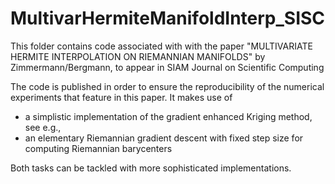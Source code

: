 # MultivarHermiteManifoldInterp_SISC
This folder contains code associated with with the paper "MULTIVARIATE HERMITE INTERPOLATION ON RIEMANNIAN MANIFOLDS" by Zimmermann/Bergmann,
to appear in SIAM Journal on Scientific Computing

The code is published in order to ensure the reproducibility of the numerical experiments that feature in this paper.
It makes use of
* a simplistic implementation of the gradient enhanced Kriging method, see e.g.,
* an elementary Riemannian gradient descent with fixed step size for computing Riemannian barycenters

Both tasks can be tackled with more sophisticated implementations.
